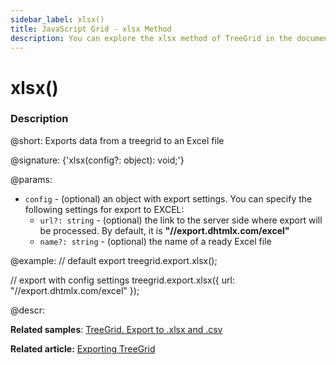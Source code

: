```yaml
---
sidebar_label: xlsx()
title: JavaScript Grid - xlsx Method
description: You can explore the xlsx method of TreeGrid in the documentation of the DHTMLX JavaScript UI library. Browse developer guides and API reference, try out code examples and live demos, and download a free 30-day evaluation version of DHTMLX Suite.
---
```


# xlsx()

### Description

@short: Exports data from a treegrid to an Excel file

@signature: {'xlsx(config?: object): void;'}

@params:
- `config` - (optional) an object with export settings. You can specify the following settings for export to EXCEL:
	- `url?: string` - (optional) the link to the server side where export will be processed. By default, it is **"//export.dhtmlx.com/excel"**
	- `name?: string` - (optional) the name of a ready Excel file


@example:
// default export
treegrid.export.xlsx();

// export with config settings
treegrid.export.xlsx({
    url: "//export.dhtmlx.com/excel"
});


@descr:

**Related samples**: [TreeGrid. Export to .xlsx and .csv](https://snippet.dhtmlx.com/zyfois4q)

**Related article:** [Exporting TreeGrid](treegrid/usage.md#exporting-treegrid)